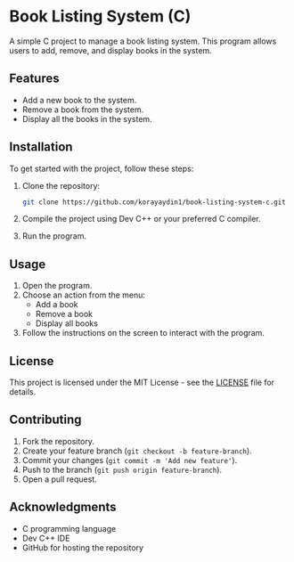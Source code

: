 # Book Listing System (C)

A simple C project to manage a book listing system. This program allows users to add, remove, and display books in the system.

## Features

- Add a new book to the system.
- Remove a book from the system.
- Display all the books in the system.

## Installation

To get started with the project, follow these steps:

1. Clone the repository:
    ```bash
    git clone https://github.com/korayaydin1/book-listing-system-c.git
    ```

2. Compile the project using Dev C++ or your preferred C compiler.

3. Run the program.

## Usage

1. Open the program.
2. Choose an action from the menu:
    - Add a book
    - Remove a book
    - Display all books
3. Follow the instructions on the screen to interact with the program.

## License

This project is licensed under the MIT License - see the [LICENSE](LICENSE) file for details.

## Contributing

1. Fork the repository.
2. Create your feature branch (`git checkout -b feature-branch`).
3. Commit your changes (`git commit -m 'Add new feature'`).
4. Push to the branch (`git push origin feature-branch`).
5. Open a pull request.

## Acknowledgments

- C programming language
- Dev C++ IDE
- GitHub for hosting the repository
